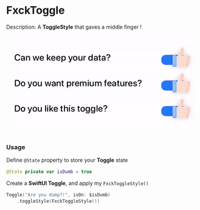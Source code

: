 # FxckToggle

Description: A **ToggleStyle** that gaves a middle finger !

![Menu Picker](./fxcktoggles.gif)

### Usage

Define `@State` property to store your **Toggle** state

```swift
@State private var isDumb = true
```



Create a **SwiftUI Toggle**, and apply my `FxckToggleStyle()`

```swift
Toggle("Are you dump?!", isOn: $isDumb)
    .toggleStyle(FxckToggleStyle())
```

